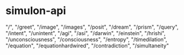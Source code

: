 ﻿# simulon-api
"/",
"/greet",
"/image",
"/images",
"/posit",
"/dream",
"/prism",
"/query",
"/intent",
"/unintent",
"/agi",
"/asi",
"/darwin",
"/einstein",
"/hrishi",
"/unconsciousness",
"/consciousness",
"/entropy",
"/timedilation",
"/equation",
"/equationhardwired",
"/contradiction",
"/simultaneity"
